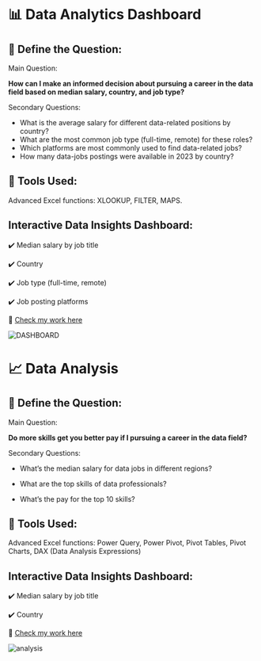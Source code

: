# 📊 Data Analytics Dashboard

## 🔴 Define the Question: 

Main Question:

**How can I make an informed decision about pursuing a career in the data field based on median salary, country, and job type?**

Secondary Questions:

- What is the average salary for different data-related positions by country?
- What are the most common job type (full-time, remote) for these roles?
- Which platforms are most commonly used to find data-related jobs?
- How many data-jobs postings were available in 2023 by country?

## **🔧 Tools Used**:  

Advanced Excel functions: XLOOKUP, FILTER, MAPS.

## Interactive Data Insights Dashboard:

✔️ Median salary by job title 

✔️ Country 

✔️ Job type (full-time, remote) 

✔️ Job posting platforms

📂 [Check my work here](https://github.com/Naomi3nba/Excel_Project_Data_Analytics/tree/ab960b55677fced47bcfd62255042edad9811f89/10_Project%20final_1_Dashboard_Data%20Salary%20Calculator)

![DASHBOARD](https://github.com/user-attachments/assets/aee71771-5fed-4aa5-b37c-c32f8cbaded6)

# 📈 Data Analysis

## 🔴 Define the Question: 

Main Question:

**Do more skills get you better pay if I pursuing a career in the data field?**

Secondary Questions:

- What’s the median salary for data jobs in different regions?

- What are the top skills of data professionals?

- What’s the pay for the top 10 skills?

## **🔧 Tools Used**: 

Advanced Excel functions: Power Query, Power Pivot, Pivot Tables, Pivot Charts, DAX (Data Analysis Expressions)

## Interactive Data Insights Dashboard:

✔️ Median salary by job title 

✔️ Country

📂 [Check my work here](https://github.com/Naomi3nba/Excel_Project_Data_Analytics/tree/ab960b55677fced47bcfd62255042edad9811f89/11_Project%20final_2_Analysis)

![analysis](https://github.com/user-attachments/assets/f332cfe9-5965-42e0-b52c-6abd5955b784)

